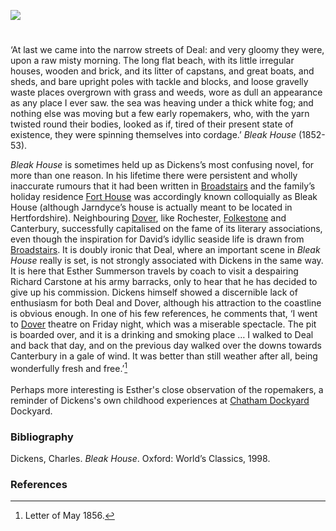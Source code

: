<a href="https://beta.kent-maps.online"><img src="https://beta.kent-maps.online/juncture/ve-button.png"></a>

<param ve-config title="Dickens and Deal" author="Professor Carolyn Oulton" layout="vtl" banner="https://raw.githubusercontent.com/kent-map/images/main/banners/19c.jpg">
     
<param ve-entity eid="Q1011096" alias="Deal">

#

‘At last we came into the narrow streets of Deal: and very gloomy they were, upon a raw misty morning. The long flat beach, with its little irregular houses, wooden and brick, and its litter of capstans, and great boats, and sheds, and bare upright poles with tackle and blocks, and loose gravelly waste places overgrown with grass and weeds, wore as dull an appearance as any place I ever saw. the sea was heaving under a thick white fog; and nothing else was moving but a few early ropemakers, who, with the yarn twisted round their bodies, looked as if, tired of their present state of existence, they were spinning themselves into cordage.’ _Bleak House_ (1852-53).
<param ve-image url="https://upload.wikimedia.org/wikipedia/commons/1/17/%27A_small_cottage_at_Middle_Deal_in_Kent%2C_June_74%27_%28Bray_album%29_RMG_PT1981.tiff" label="A small cottage at Middle, Deal in Kent, August 1784" attribution="Gabriel Bray, Public domain, via Wikimedia Commons">

 _Bleak House_  is sometimes held up as Dickens’s most confusing novel, for more than one reason. In his lifetime there were persistent and wholly inaccurate rumours that it had been written in  [Broadstairs](/dickens/broadstairs)  and the family’s holiday residence  [Fort House](/dickens/dickens-fort-house)  was accordingly known colloquially as Bleak House (although Jarndyce’s house is actually meant to be located in Hertfordshire). Neighbouring  [Dover](/dickens/dickens-dover), like Rochester,  [Folkestone](/dickens/dickens-folkestone)  and  Canterbury, successfully capitalised on the fame of its literary associations, even though the inspiration for David’s idyllic seaside life is drawn from  [Broadstairs](/dickens/dickens-broadstairs).  It is doubly ironic that Deal, where an important scene in _Bleak House_ really is set, is not strongly associated with Dickens in the same way. It is here that Esther Summerson travels by coach to visit a despairing Richard Carstone at his army barracks, only to hear that he has decided to give up his commission. Dickens himself showed a discernible lack of enthusiasm for both Deal and Dover, although his attraction to the coastline is obvious enough. In one of his few references, he comments that, ‘I went to  [Dover](/dickens/dickens-dover)  theatre on Friday night, which was a miserable spectacle. The pit is boarded over, and it is a drinking and smoking place … I walked to Deal and back that day, and on the previous day walked over the downs towards Canterbury  in a gale of wind. It was better than still weather after all, being wonderfully fresh and free.’[^ref1] 
<br><br>
Perhaps more interesting is Esther's close observation of the ropemakers, a reminder of Dickens's own childhood experiences at  [Chatham Dockyard](/19c/19c-chatham-dockyard) Dockyard.
<param ve-image url="https://upload.wikimedia.org/wikipedia/commons/7/72/Admiralty_Mews%2C_Deal_-_geograph.org.uk_-_1407334.jpg" label="Admiralty Mews, Deal" attribution="Philip Halling" license="CC BY-SA 2.0">

### Bibliography

Dickens, Charles.  _Bleak House_. Oxford: World’s Classics, 1998.  

### References

[^ref1]: Letter of May 1856. 

